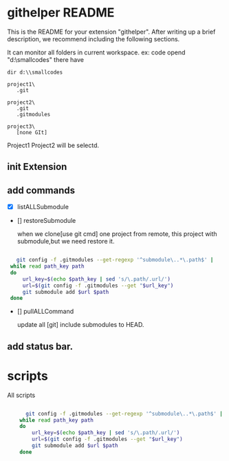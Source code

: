 # githelper README

This is the README for your extension "githelper". After writing up a brief description, we recommend including the following sections.

It can monitor all folders in current workspace.
ex: code opend "d:\\smallcodes"
   there have
   ``` 
   dir d:\\smallcodes

   project1\
      .git

   project2\
      .git
      .gitmodules

   project3\
      [none GIt]
   ```

Project1 Project2 will be selectd.


## init Extension

## add commands

   - [X] listALLSubmodule

   - [] restoreSubmodule

      when we clone[use git cmd] one project from remote, this project with submodule,but we need restore it.

   ``` bash restoreSubmodule

      git config -f .gitmodules --get-regexp '^submodule\..*\.path$' |
	while read path_key path
	do
		url_key=$(echo $path_key | sed 's/\.path/.url/')
		url=$(git config -f .gitmodules --get "$url_key")
		git submodule add $url $path
	done

   ```
     

   - [] pullALLCommand

      update all [git] include submodules to HEAD.

## add status bar.




# scripts

All scripts

``` bash restoreSubmodule

      git config -f .gitmodules --get-regexp '^submodule\..*\.path$' |
	while read path_key path
	do
		url_key=$(echo $path_key | sed 's/\.path/.url/')
		url=$(git config -f .gitmodules --get "$url_key")
		git submodule add $url $path
	done

```